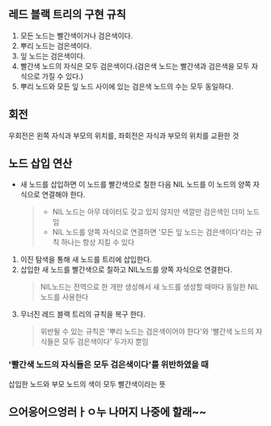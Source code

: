 ## 레드 블랙 트리의 구현 규칙
1. 모든 노드는 빨간색이거나 검은색이다.
2. 뿌리 노드는 검은색이다.
3. 잎 노드는 검은색이다.
4. 빨간색 노드의 자식은 모두 검은색이다.(검은색 노드는 빨간색과 검은색을 모두 자식으로 가질 수 있다.)
5. 뿌리 노드와 모든 잎 노드 사이에 있는 검은색 노드의 수는 모두 동일하다.

## 회전
우회전은 왼쪽 자식과 부모의 위치를, 좌회전은 자식과 부모의 위치를 교환한 것

## 노드 삽입 연산
* 새 노드를 삽입하면 이 노드를 빨간색으로 칠한 다음 NIL 노드를 이 노드의 양쪽 자식으로 연결해야 한다.
  >* NIL 노드는 아무 데이터도 갖고 있지 않지만 색깔만 검은색인 더미 노드임
  >* NIL 노드를 양쪽 자식으로 연결하면 '모든 잎 노드는 검은색이다'라는 규칙 하나는 항상 지킬 수 있다

1. 이진 탐색을 통해 새 노드를 트리에 삽입한다.
2. 삽입한 새 노드를 빨간색으로 칠하고 NIL노드를 양쪽 자식으로 연결한다.
   > NIL노드는 전역으로 한 개만 생성해서 새 노드를 생성할 때마다 동일한 NIL 노드를 사용한다
3. 무너진 레드 블랙 트리의 규칙을 복구 한다.
   > 위반될 수 있는 규칙은 '뿌리 노드는 검은색이어야 한다'와 '빨간색 노드의 자식들은 모두 검은색이다' 두가지 뿐임

  ### '빨간색 노드의 자식들은 모두 검은색이다'를 위반하였을 때
삽입한 노드와 부모 노드의 색이 모두 빨간색이라는 뜻

## 으어응어으엉러ㅏㅇ누 나머지 나중에 할래~~

